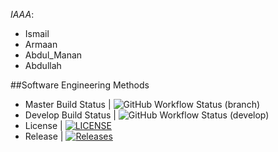 *IAAA*:
- Ismail 
- Armaan 
- Abdul_Manan 
- Abdullah

##Software Engineering Methods
- Master Build Status | ![GitHub Workflow Status (branch)](https://img.shields.io/github/actions/workflow/status/ismail5626/IAAA/main.yml?branch=master)
- Develop Build Status | ![GitHub Workflow Status (develop)](https://img.shields.io/github/actions/workflow/status/Ismail5626/iaaa/main.yml?branch=develop)
- License | [![LICENSE](https://img.shields.io/github/license/ismail5626/sem.svg?style=flat-square)](https://github.com/<github-username>/sem/blob/master/LICENSE)
- Release | [![Releases](https://img.shields.io/github/release/ismail5626/iaaa/all.svg?style=flat-square)](https://github.com/ismail5626/iaaa/releases)


